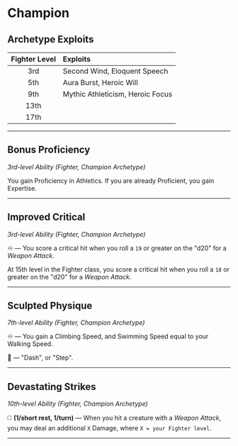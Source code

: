 # Champion

## Archetype Exploits

| Fighter Level | Exploits                         |
|:-------------:|:---------------------------------|
|      3rd      | Second Wind, Eloquent Speech     |
|      5th      | Aura Burst, Heroic Will          |
|      9th      | Mythic Athleticism, Heroic Focus |
|     13th      |                                  |
|     17th      |                                  |

---

## Bonus Proficiency
*3rd-level Ability (Fighter, Champion Archetype)*  

You gain Proficiency in Athletics. If you are already Proficient, you gain Expertise.

---

## Improved Critical
*3rd-level Ability (Fighter, Champion Archetype)*  

♾️ — You score a critical hit when you roll a `19` or greater on the "d20" for a *Weapon Attack*.

At 15th level in the Fighter class, you score a critical hit when you roll a `18` or greater on the "d20" for a *Weapon Attack*.

---

## Sculpted Physique
*7th-level Ability (Fighter, Champion Archetype)*  

♾️ — You gain a Climbing Speed, and Swimming Speed equal to your Walking Speed.

🔷 — "Dash", or "Step".

---

## Devastating Strikes
*10th-level Ability (Fighter, Champion Archetype)*  

◻️ **(1/short rest, 1/turn)** — When you hit a creature with a *Weapon Attack*, you may deal an additional `X` Damage, where `X = your Fighter level`.

---
